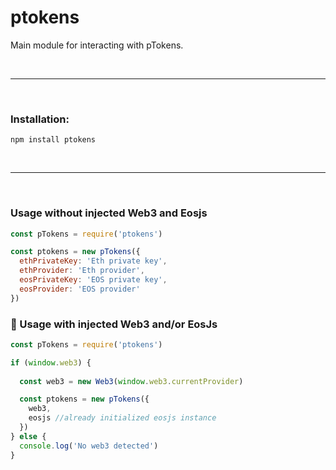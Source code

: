 # ptokens

Main module for interacting with pTokens. 

&nbsp;

***

&nbsp;

### Installation:

```
npm install ptokens
```

&nbsp;

***

&nbsp;

### Usage without injected Web3 and Eosjs

```js
const pTokens = require('ptokens')

const ptokens = new pTokens({
  ethPrivateKey: 'Eth private key',
  ethProvider: 'Eth provider',
  eosPrivateKey: 'EOS private key',
  eosProvider: 'EOS provider'
})
```

### :syringe: Usage with injected Web3 and/or EosJs

```js
const pTokens = require('ptokens')

if (window.web3) {
  
  const web3 = new Web3(window.web3.currentProvider)

  const ptokens = new pTokens({
    web3,
    eosjs //already initialized eosjs instance
  })
} else {
  console.log('No web3 detected')
}
```